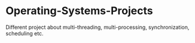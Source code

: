 # Operating-Systems-Projects
Different project about multi-threading, multi-processing, synchronization, scheduling etc.
